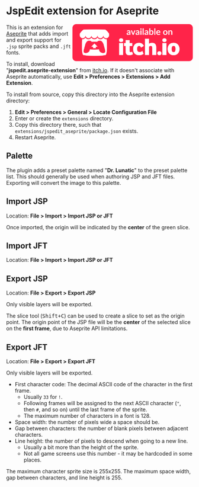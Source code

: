 # JspEdit extension for Aseprite

<a href="https://spacemaniac.itch.io/hamsandwich">
<img alt="Available on itch.io" src="../../docs/available-on-itch.svg" height="100" align="right">
</a>

This is an extension for [Aseprite](https://www.aseprite.org/) that adds import and export support for `.jsp` sprite packs and `.jft` fonts.

To install, download "**jspedit.aseprite-extension**" from [itch.io](https://spacemaniac.itch.io/hamsandwich). If it doesn't associate with Aseprite automatically, use **Edit > Preferences > Extensions > Add Extension**.

To install from source, copy this directory into the Aseprite extension directory:

1. **Edit > Preferences > General > Locate Configuration File**
2. Enter or create the `extensions` directory.
3. Copy this directory there, such that `extensions/jspedit_aseprite/package.json` exists.
4. Restart Aseprite.

## Palette

The plugin adds a preset palette named "**Dr. Lunatic**" to the preset palette list. This should generally be used when authoring JSP and JFT files. Exporting will convert the image to this palette.

## Import JSP

Location: **File > Import > Import JSP or JFT**

Once imported, the origin will be indicated by the **center** of the green slice.

## Import JFT

Location: **File > Import > Import JSP or JFT**

## Export JSP

Location: **File > Export > Export JSP**

Only visible layers will be exported.

The slice tool (<kbd>Shift+C</kbd>) can be used to create a slice to set as the
origin point. The origin point of the JSP file will be the **center**
of the selected slice on the **first frame**, due to Aseprite API limitations.

## Export JFT

Location: **File > Export > Export JFT**

Only visible layers will be exported.

* First character code: The decimal ASCII code of the character in the first frame.
  * Usually `33` for `!`.
  * Following frames will be assigned to the next ASCII character (`"`, then `#`, and so on) until the last frame of the sprite.
  * The maximum number of characters in a font is 128.
* Space width: the number of pixels wide a space should be.
* Gap between characters: the number of blank pixels between adjacent characters.
* Line height: the number of pixels to descend when going to a new line.
  * Usually a bit more than the height of the sprite.
  * Not all game screens use this number - it may be hardcoded in some places.

The maximum character sprite size is 255x255. The maximum space width, gap between characters, and line height is 255.
